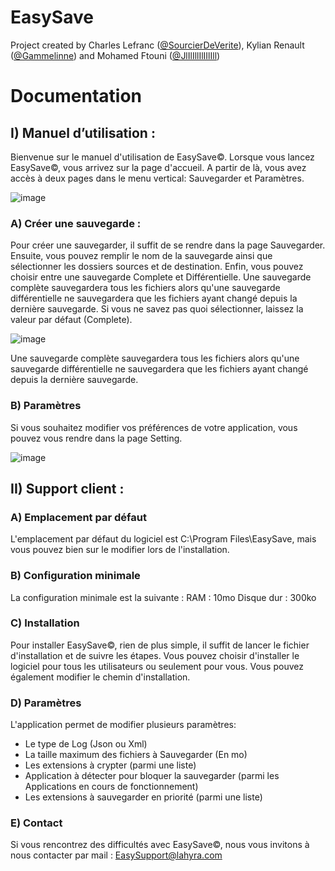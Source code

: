 # EasySave
Project created by Charles Lefranc ([@SourcierDeVerite](https://github.com/SourcierDeVerite/)), Kylian Renault ([@Gammelinne](https://github.com/Gammelinne)) and Mohamed Ftouni ([@JlIlIllIlIIlIll](https://github.com/JlIlIllIlIIlIll))

# Documentation
## I) Manuel d’utilisation : 
Bienvenue sur le manuel d'utilisation de EasySave©.
Lorsque vous lancez EasySave©, vous arrivez sur la page d'accueil. A partir de là, vous avez accès à deux pages dans le menu vertical: Sauvegarder et Paramètres.

![image](https://user-images.githubusercontent.com/78081509/207904850-8da10d9d-eb17-4526-b821-4f0e6ee8d0a4.png)

### A) Créer une sauvegarde : 
Pour créer une sauvegarder, il suffit de se rendre dans la page Sauvegarder. Ensuite, vous pouvez remplir le nom de la sauvegarde ainsi que sélectionner les dossiers sources et de destination. Enfin, vous pouvez choisir entre une sauvegarde Complete et Différentielle. Une sauvegarde complète sauvegardera tous les fichiers alors qu'une sauvegarde différentielle ne sauvegardera que les fichiers ayant changé depuis la dernière sauvegarde. Si vous ne savez pas quoi sélectionner, laissez la valeur par défaut (Complete).

![image](https://user-images.githubusercontent.com/78081509/207904890-2005e4cb-f46a-4f35-993c-304e553d477d.png)

Une sauvegarde complète sauvegardera tous les fichiers alors qu'une sauvegarde différentielle ne sauvegardera que les fichiers ayant changé depuis la dernière sauvegarde. 

### B) Paramètres

Si vous souhaitez modifier vos préférences de votre application, vous pouvez vous rendre dans la page Setting.

![image](https://user-images.githubusercontent.com/78081509/207904934-e653791c-e9a7-4284-b070-4009bbff4bf0.png)

## II) Support client : 

### A) Emplacement par défaut

L'emplacement par défaut du logiciel est C:\Program Files\EasySave, mais vous pouvez bien sur le modifier lors de l'installation.

### B) Configuration minimale

La configuration minimale est la suivante :
RAM : 10mo
Disque dur : 300ko

### C) Installation

Pour installer EasySave©, rien de plus simple, il suffit de lancer le fichier d'installation et de suivre les étapes. Vous pouvez choisir d'installer le logiciel pour tous les utilisateurs ou seulement pour vous. Vous pouvez également modifier le chemin d'installation.

### D) Paramètres

L'application permet de modifier plusieurs paramètres:
- Le type de Log (Json ou Xml)
- La taille maximum des fichiers à Sauvegarder (En mo)
- Les extensions à crypter (parmi une liste)
- Application à détecter pour bloquer la sauvegarder (parmi les Applications en cours de fonctionnement)
- Les extensions à sauvegarder en priorité (parmi une liste)

### E) Contact
Si vous rencontrez des difficultés avec EasySave©, nous vous invitons à nous contacter par mail : EasySupport@lahyra.com
